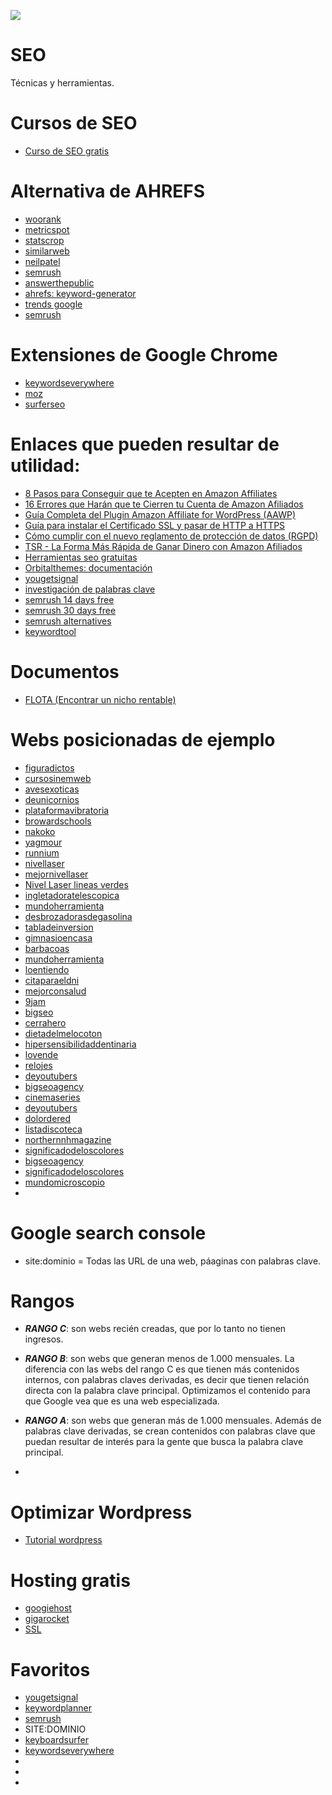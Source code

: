 ![](https://bigseoacademy.com/wp-content/themes/orbital-child/assets/img/of-bigseo.png)
# SEO
Técnicas y herramientas.

# Cursos de SEO  
* [Curso de SEO gratis](https://romualdfons.com/curso-seo/)

# Alternativa de AHREFS
* [woorank](https://www.woorank.com/es/)
* [metricspot](https://metricspot.com/)
* [statscrop](https://www.statscrop.com/)
* [similarweb](https://www.similarweb.com/)
* [neilpatel](https://app.neilpatel.com/es/traffic_analyzer/overview?lang=es&locId=2724&domain=decalaveras.com)
* [semrush](https://es.semrush.com/seo/)
* [answerthepublic](https://answerthepublic.com/)
* [ahrefs: keyword-generator](https://ahrefs.com/keyword-generator)
* [trends google](https://trends.google.com/trends/)
* [semrush](https://www.semrush.com/)



# Extensiones de Google Chrome

* [keywordseverywhere](https://keywordseverywhere.com/)
* [moz](https://moz.com/)
* [surferseo](https://surferseo.com/keyword-surfer-extension/)


# Enlaces que pueden resultar de utilidad: 

* [8 Pasos para Conseguir que te Acepten en Amazon Affiliates](https://romualdfons.com/ser-afiliado-amazon/)  
* [16 Errores que Harán que te Cierren tu Cuenta de Amazon Afiliados](https://romualdfons.com/errores-amazon-afiliados/)  
* [Guía Completa del Plugin Amazon Affiliate for WordPress (AAWP)](https://romualdfons.com/amazon-affiliates-wordpress-aawp/)  
* [Guía para instalar el Certificado SSL y pasar de HTTP a HTTPS](https://romualdfons.com/certificado-ssl/)  
* [Cómo cumplir con el nuevo reglamento de protección de datos (RGPD)](https://romualdfons.com/nuevo-reglamento-proteccion-datos-rgpd/)  
* [ TSR - La Forma Más Rápida de Ganar Dinero con Amazon Afiliados](https://romualdfons.com/tsr/)  
* [Herramientas seo gratuitas](https://ahrefs.com/blog/es/herramientas-seo-gratuitas/)  
* [Orbitalthemes: documentación](https://orbitalthemes.net/documentacion/#jump-videos)  
* [yougetsignal](https://www.yougetsignal.com/tools/web-sites-on-web-server/)  
* [investigación de palabras clave](https://www.semrush.com/blog/how-to-use-semrush-keyword-research/?utm_source=tool&utm_medium=or&utm_campaign=keyword-research)
* [semrush 14 days free](https://www.semrush.com/partner/bloggerspassion-guru/)    
* [semrush 30 days free](https://www.semrush.com/partner/bloggingx30/)  
* [semrush alternatives](https://masterblogging.com/semrush-alternatives/)   
* [keywordtool](https://keywordtool.io/es)

# Documentos

* [FLOTA (Encontrar un nicho rentable)](https://github.com/leandrocosmetomassini/SEO/blob/master/Documentos/M%C3%A9todo%20FLOTA.pdf)


# Webs posicionadas de ejemplo

* [figuradictos](https://figuradictos.com/)
* [cursosinemweb](https://cursosinemweb.es/)
* [avesexoticas](https://avesexoticas.org/)
* [deunicornios](https://deunicornios.online/)  
* [plataformavibratoria](http://plataformavibratoria.org.es/)
* [browardschools](https://www.browardschools.com/Page/22756)
* [nakoko](http://nakoko.com/)
* [yagmour](https://www.yagmour.com.ar/)
* [runnium](https://www.runnium.es/)
* [nivellaser](https://nivellaser.es/)
* [mejornivellaser](https://mejornivellaser.com/)
* [Nivel Laser lineas verdes](https://www.google.com/search?sxsrf=ALeKk02IqiCh3VGNHest4_1LE1mTUGoO6g%3A1597010220323&ei=LHEwX66uE4vR5OUPqJSAmA8&q=Nivel+Laser+lineas+verdes&oq=Nivel+Laser+lineas+verdes&gs_lcp=CgZwc3ktYWIQAzIECAAQRzIECAAQRzIECAAQRzIECAAQRzIECAAQRzIECAAQRzIECAAQRzIECAAQR1DF9AZY5IIHYL-DB2gAcAF4AIABAIgBAJIBAJgBAKABAaoBB2d3cy13aXrAAQE&sclient=psy-ab&ved=0ahUKEwiu9InXjo_rAhWLKLkGHSgKAPMQ4dUDCAw&uact=5)
* [ingletadoratelescopica](https://ingletadoratelescopica.com/)
* [mundoherramienta](https://www.mundoherramienta.net/herramienta-electrica/ingletadora-telescopica/)
* [desbrozadorasdegasolina](https://desbrozadorasdegasolina.com/)
* [tabladeinversion](http://tabladeinversion.net/)
* [gimnasioencasa](https://gimnasioencasa.net/tablas-de-inversion/)
* [barbacoas](https://barbacoas.online/)
* [mundoherramienta](https://www.mundoherramienta.net/herramientas/alicates-multiusos/)
* [loentiendo](https://loentiendo.com/)
* [citaparaeldni](https://citaparaeldni.es/cita-previa-extranjeria/)
* [mejorconsalud](https://mejorconsalud.com/)
* [9jam](9jam.com)
* [bigseo](bigseo.es)
* [cerrahero](cerrahero.com)
* [dietadelmelocoton](dietadelmelocoton.net)
* [hipersensibilidaddentinaria](hipersensibilidaddentinaria.es)
* [lovende](lovende.es)
* [relojes](relojes.fit)
* [deyoutubers](www.deyoutubers.net)
* [bigseoagency](bigseoagency.com)
* [cinemaseries](cinemaseries.es)
* [deyoutubers](deyoutubers.net)
* [dolordered](dolordered.com)
* [listadiscoteca](listadiscoteca.net)
* [northernnhmagazine](northernnhmagazine.com)
* [significadodeloscolores](significadodeloscolores.net)
* [bigseoagency](www.bigseoagency.com)
* [significadodeloscolores](www.significadodeloscolores.net)
* [mundomicroscopio](https://www.mundomicroscopio.com/microscopio-estereoscopico/)
* []()

# Google search console  

* site:dominio = Todas las URL de una web, páaginas con palabras clave.  




# Rangos
  
* ***RANGO C***: son webs recién creadas, que por lo tanto no tienen ingresos.  
* ***RANGO B***: son webs que generan menos de 1.000 mensuales. La diferencia con
las webs del rango C es que tienen más contenidos internos, con palabras claves
derivadas, es decir que tienen relación directa con la palabra clave principal.
Optimizamos el contenido para que Google vea que es una web especializada.  
* ***RANGO A***: son webs que generan más de 1.000 mensuales. Además de
palabras clave derivadas, se crean contenidos con palabras clave que puedan
resultar de interés para la gente que busca la palabra clave principal.  

* []()

# Optimizar Wordpress
* [Tutorial wordpress](https://romualdfons.com/tutorial-wordpress/)


# Hosting gratis
* [googiehost](https://googiehost.com/es/signup.html)  
* [gigarocket](https://www.gigarocket.net/)
* [SSL](https://www.youtube.com/watch?v=-PiV6zmyrIw)


# Favoritos
* [yougetsignal](https://www.yougetsignal.com/tools/web-sites-on-web-server/)
* [keywordplanner](https://ads.google.com/aw/keywordplanner/home?ocid=535377071&euid=425912766&__u=3485568334&uscid=535377071&__c=7443788279&authuser=1)
* [semrush](https://www.semrush.com/dashboard2/)
* SITE:DOMINIO
* [keyboardsurfer](https://chrome.google.com/webstore/detail/keyword-surfer/bafijghppfhdpldihckdcadbcobikaca)
* [keywordseverywhere](https://keywordseverywhere.com/)
* []()
* []()
* []()
